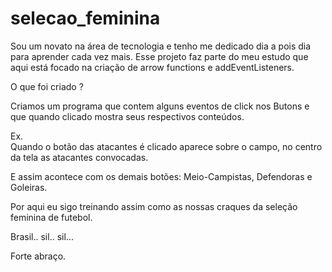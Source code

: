 # selecao_feminina

Sou um novato na área de tecnologia e tenho me dedicado dia a pois dia para aprender cada vez mais.
Esse projeto faz parte do meu estudo que aqui está focado na criação de arrow functions e addEventListeners.

O que foi criado ? 

Criamos um programa que contem alguns eventos de click nos Butons e que quando clicado mostra seus respectivos conteúdos.

Ex.  
    Quando o botão das atacantes é clicado aparece sobre o campo, no centro da tela as atacantes convocadas.

E assim acontece com os demais botões: Meio-Campistas, Defendoras e Goleiras.

Por aqui eu sigo treinando assim como as nossas craques da seleção feminina de futebol.

Brasil.. sil.. sil...

Forte abraço.

